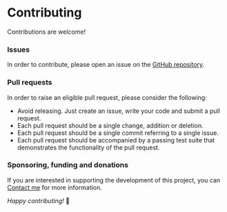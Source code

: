 # **Contributing**

Contributions are welcome!

### **Issues**
In order to contribute, please open an issue on the [GitHub repository](https://github.com/Sinakhx/real-type).

### **Pull requests**
In order to raise an eligible pull request, please consider the following:

- Avoid releasing. Just create an issue, write your code and submit a pull request.
- Each pull request should be a single change, addition or deletion.
- Each pull request should be a single commit referring to a single issue.
- Each pull request should be accompanied by a passing test suite that demonstrates the functionality of the pull request.

### **Sponsoring, funding and donations**
If you are interested in supporting the development of this project, you can [Contact me](https://twitter.com/sinakhx) for more information.

*Happy contributing!* 🎉
